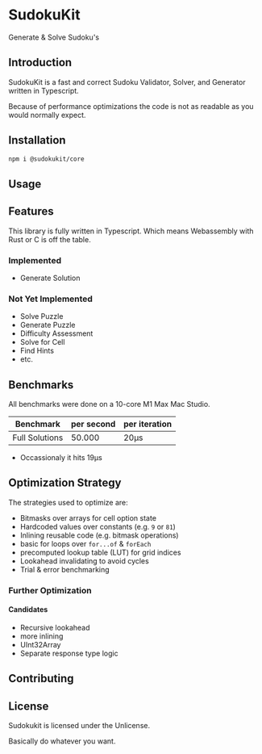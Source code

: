 # SudokuKit
Generate & Solve Sudoku's

## Introduction
SudokuKit is a fast and correct Sudoku Validator, Solver, and Generator written in Typescript.

Because of performance optimizations the code is not as readable as you would normally expect.

## Installation

```bash
npm i @sudokukit/core
```

## Usage

## Features
This library is fully written in Typescript. Which means Webassembly with Rust or C is off the table.

### Implemented
- Generate Solution

### Not Yet Implemented
- Solve Puzzle
- Generate Puzzle
- Difficulty Assessment
- Solve for Cell
- Find Hints
- etc.

## Benchmarks
All benchmarks were done on a 10-core M1 Max Mac Studio.

| Benchmark      | per second | per iteration |
|----------------|------------|---------------|
| Full Solutions | 50.000     | 20µs          |

* Occassionaly it hits 19µs

## Optimization Strategy
The strategies used to optimize are:
- Bitmasks over arrays for cell option state
- Hardcoded values over constants (e.g. `9` or `81`)
- Inlining reusable code (e.g. bitmask operations)
- basic for loops over `for...of` & `forEach`
- precomputed lookup table (LUT) for grid indices
- Lookahead invalidating to avoid cycles
- Trial & error benchmarking

### Further Optimization
#### Candidates
- Recursive lookahead
- more inlining
- UInt32Array
- Separate response type logic

## Contributing

## License

Sudokukit is licensed under the Unlicense.

Basically do whatever you want.
